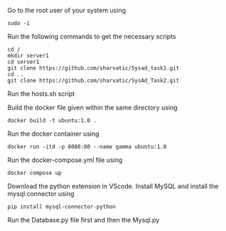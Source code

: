 Go to the root user of your system using 
```
sudo -i
```
Run the following commands to get the necessary scripts 
```
cd /
mkdir server1
cd server1 
git clone https://github.com/sharvatic/Sysad_task1.git
cd ..
git clone https://github.com/sharvatic/SysAd_Task2.git
```
Run the hosts.sh script

Build the docker file given within the same directory using
```
docker build -t ubuntu:1.0 .
```

Run the docker container using
```
docker run -itd -p 8080:80 --name gamma ubuntu:1.0
```
Run the docker-compose.yml file using
```
docker compose up
```

Download the python extension in VScode.
Install MySQL and install the mysql connector using
```
pip install mysql-connector-python
```
Run the Database.py file first and then the Mysql.py
